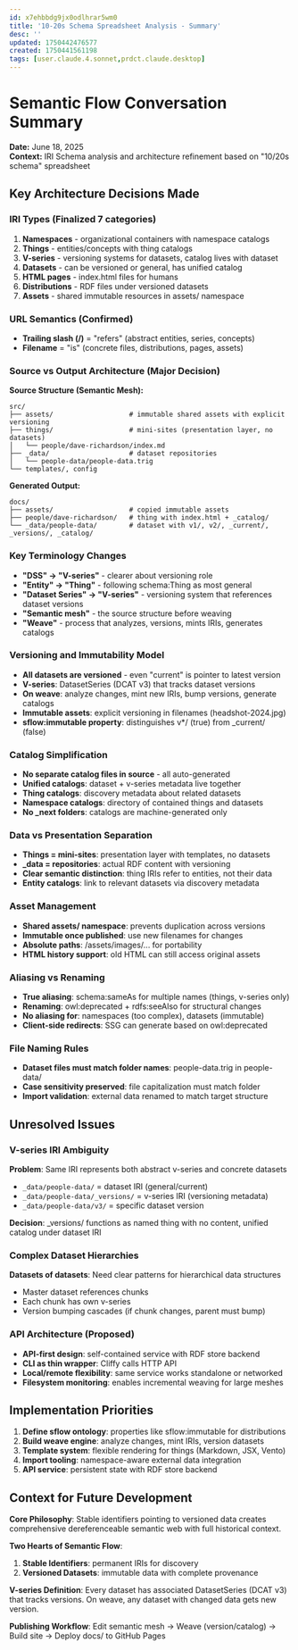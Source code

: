 ```yaml
---
id: x7ehbbdg9jx0odlhrar5wm0
title: '10-20s Schema Spreadsheet Analysis - Summary'
desc: ''
updated: 1750442476577
created: 1750441561198
tags: [user.claude.4.sonnet,prdct.claude.desktop]
---
```


# Semantic Flow Conversation Summary
**Date:** June 18, 2025  
**Context:** IRI Schema analysis and architecture refinement based on "10/20s schema" spreadsheet

## Key Architecture Decisions Made

### IRI Types (Finalized 7 categories)
1. **Namespaces** - organizational containers with namespace catalogs
2. **Things** - entities/concepts with thing catalogs  
3. **V-series** - versioning systems for datasets, catalog lives with dataset
4. **Datasets** - can be versioned or general, has unified catalog
5. **HTML pages** - index.html files for humans
6. **Distributions** - RDF files under versioned datasets
7. **Assets** - shared immutable resources in assets/ namespace

### URL Semantics (Confirmed)
- **Trailing slash (/)** = "refers" (abstract entities, series, concepts)
- **Filename** = "is" (concrete files, distributions, pages, assets)

### Source vs Output Architecture (Major Decision)
**Source Structure (Semantic Mesh):**
```
src/
├── assets/                   # immutable shared assets with explicit versioning
├── things/                   # mini-sites (presentation layer, no datasets)
│   └── people/dave-richardson/index.md
├── _data/                    # dataset repositories  
│   └── people-data/people-data.trig
└── templates/, config
```

**Generated Output:**
```
docs/
├── assets/                   # copied immutable assets
├── people/dave-richardson/   # thing with index.html + _catalog/
└── _data/people-data/        # dataset with v1/, v2/, _current/, _versions/, _catalog/
```

### Key Terminology Changes
- **"DSS" → "V-series"** - clearer about versioning role
- **"Entity" → "Thing"** - following schema:Thing as most general
- **"Dataset Series" → "V-series"** - versioning system that references dataset versions
- **"Semantic mesh"** - the source structure before weaving
- **"Weave"** - process that analyzes, versions, mints IRIs, generates catalogs

### Versioning and Immutability Model
- **All datasets are versioned** - even "current" is pointer to latest version
- **V-series**: DatasetSeries (DCAT v3) that tracks dataset versions
- **On weave**: analyze changes, mint new IRIs, bump versions, generate catalogs
- **Immutable assets**: explicit versioning in filenames (headshot-2024.jpg)
- **sflow:immutable property**: distinguishes v*/ (true) from _current/ (false)

### Catalog Simplification
- **No separate catalog files in source** - all auto-generated
- **Unified catalogs**: dataset + v-series metadata live together
- **Thing catalogs**: discovery metadata about related datasets
- **Namespace catalogs**: directory of contained things and datasets
- **No _next folders**: catalogs are machine-generated only

### Data vs Presentation Separation  
- **Things = mini-sites**: presentation layer with templates, no datasets
- **_data = repositories**: actual RDF content with versioning
- **Clear semantic distinction**: thing IRIs refer to entities, not their data
- **Entity catalogs**: link to relevant datasets via discovery metadata

### Asset Management
- **Shared assets/ namespace**: prevents duplication across versions
- **Immutable once published**: use new filenames for changes
- **Absolute paths**: /assets/images/... for portability
- **HTML history support**: old HTML can still access original assets

### Aliasing vs Renaming
- **True aliasing**: schema:sameAs for multiple names (things, v-series only)
- **Renaming**: owl:deprecated + rdfs:seeAlso for structural changes
- **No aliasing for**: namespaces (too complex), datasets (immutable)
- **Client-side redirects**: SSG can generate based on owl:deprecated

### File Naming Rules
- **Dataset files must match folder names**: people-data.trig in people-data/
- **Case sensitivity preserved**: file capitalization must match folder
- **Import validation**: external data renamed to match target structure

## Unresolved Issues

### V-series IRI Ambiguity
**Problem**: Same IRI represents both abstract v-series and concrete datasets
- `_data/people-data/` = dataset IRI (general/current)  
- `_data/people-data/_versions/` = v-series IRI (versioning metadata)
- `_data/people-data/v3/` = specific dataset version

**Decision**: _versions/ functions as named thing with no content, unified catalog under dataset IRI

### Complex Dataset Hierarchies
**Datasets of datasets**: Need clear patterns for hierarchical data structures
- Master dataset references chunks
- Each chunk has own v-series
- Version bumping cascades (if chunk changes, parent must bump)

### API Architecture (Proposed)
- **API-first design**: self-contained service with RDF store backend
- **CLI as thin wrapper**: Cliffy calls HTTP API
- **Local/remote flexibility**: same service works standalone or networked  
- **Filesystem monitoring**: enables incremental weaving for large meshes

## Implementation Priorities

1. **Define sflow ontology**: properties like sflow:immutable for distributions
2. **Build weave engine**: analyze changes, mint IRIs, version datasets  
3. **Template system**: flexible rendering for things (Markdown, JSX, Vento)
4. **Import tooling**: namespace-aware external data integration
5. **API service**: persistent state with RDF store backend

## Context for Future Development

**Core Philosophy**: Stable identifiers pointing to versioned data creates comprehensive dereferenceable semantic web with full historical context.

**Two Hearts of Semantic Flow**:
1. **Stable Identifiers**: permanent IRIs for discovery
2. **Versioned Datasets**: immutable data with complete provenance

**V-series Definition**: Every dataset has associated DatasetSeries (DCAT v3) that tracks versions. On weave, any dataset with changed data gets new version.

**Publishing Workflow**: Edit semantic mesh → Weave (version/catalog) → Build site → Deploy docs/ to GitHub Pages